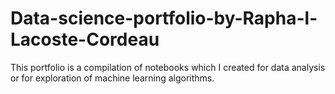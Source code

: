 # Data-science-portfolio-by-Rapha-l-Lacoste-Cordeau
This portfolio is a compilation of notebooks which I created for data analysis or for exploration of machine learning algorithms.
